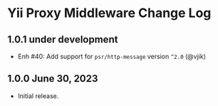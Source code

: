 # Yii Proxy Middleware Change Log

## 1.0.1 under development

- Enh #40: Add support for `psr/http-message` version `^2.0` (@vjik)

## 1.0.0 June 30, 2023

- Initial release.
